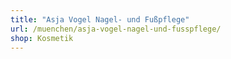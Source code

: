 ```yaml
---
title: "Asja Vogel Nagel- und Fußpflege"
url: /muenchen/asja-vogel-nagel-und-fusspflege/
shop: Kosmetik
---
```

